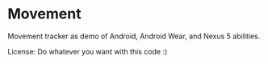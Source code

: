 Movement
========

Movement tracker as demo of Android, Android Wear, and Nexus 5 abilities.

License: Do whatever you want with this code :)
